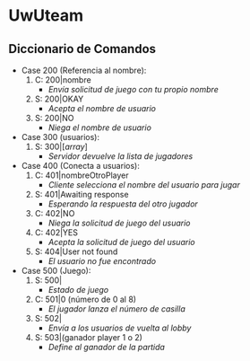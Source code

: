 # UwUteam

## Diccionario de Comandos

- Case 200 (Referencia al nombre): 
  1. C: 200|nombre
     - _Envía solicitud de juego con tu propio nombre_
  1. S: 200|OKAY
     - _Acepta el nombre de usuario_
  1. S: 200|NO
     - _Niega el nombre de usuario_
- Case 300 (usuarios): 
  1. S: 300|[_array_]
     - _Servidor devuelve la lista de jugadores_
- Case 400 (Conecta a usuarios): 
  1. C: 401|nombreOtroPlayer
     - _Cliente selecciona el nombre del usuario para jugar_
  1. S: 401|Awaiting response
     - _Esperando la respuesta del otro jugador_
  1. C: 402|NO
     - _Niega la solicitud de juego del usuario_
  1. C: 402|YES
     - _Acepta la solicitud de juego del usuario_
  1. S: 404|User not found
     - _El usuario no fue encontrado_
- Case 500 (Juego): 
  1. S: 500|
     - _Estado de juego_
  1. C: 501|0 (número de 0 al 8)
     - _El jugador lanza el número de casilla_
  1. S: 502|
     - _Envía a los usuarios de vuelta al lobby_
  1. S: 503|(ganador player 1 o 2)
     - _Define al ganador de la partida_
